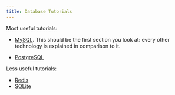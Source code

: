 ```yaml
---
title: Database Tutorials
---
```


Most useful tutorials:

-   [MySQL](mysql). This should be the first section you look at:
    every other technology is explained in comparison to it.

-   [PostgreSQL](postgresql)

Less useful tutorials:

- [Redis](redis)
- [SQLite](sqlite)
